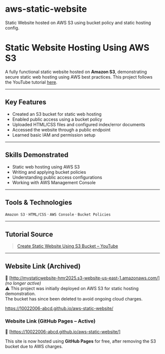# aws-static-website
Static Website hosted on AWS S3 using bucket policy and static hosting config.
# Static Website Hosting Using AWS S3

A fully functional static website hosted on **Amazon S3**, demonstrating secure static web hosting using AWS best practices. This project follows the YouTube tutorial [here](https://youtu.be/H83xYoC3z4A?si=RneDPX_puaHIN65q).

---

## Key Features
- Created an S3 bucket for static web hosting
- Enabled public access using a bucket policy
- Uploaded HTML/CSS files and configured index/error documents
- Accessed the website through a public endpoint
- Learned basic IAM and permission setup

---

## Skills Demonstrated
- Static web hosting using AWS S3
- Writing and applying bucket policies
- Understanding public access configurations
- Working with AWS Management Console

---

## Tools & Technologies
`Amazon S3` · `HTML/CSS` · `AWS Console` · `Bucket Policies`

---

## Tutorial Source
> [Create Static Website Using S3 Bucket – YouTube](https://youtu.be/H83xYoC3z4A?si=RneDPX_puaHIN65q)

---

## Website Link (Archived)

🔗 [http://mystaticwebsite-hmr2025.s3-website-us-east-1.amazonaws.com/] *(no longer active)*  
⚠️ This project was initially deployed on AWS S3 for static hosting demonstration.  
The bucket has since been deleted to avoid ongoing cloud charges.

https://10022006-abcd.github.io/aws-static-website/

### Website Link (GitHub Pages – Active)

🔗 [https://10022006-abcd.github.io/aws-static-website/]

This site is now hosted using **GitHub Pages** for free, after removing the S3 bucket due to AWS charges.



